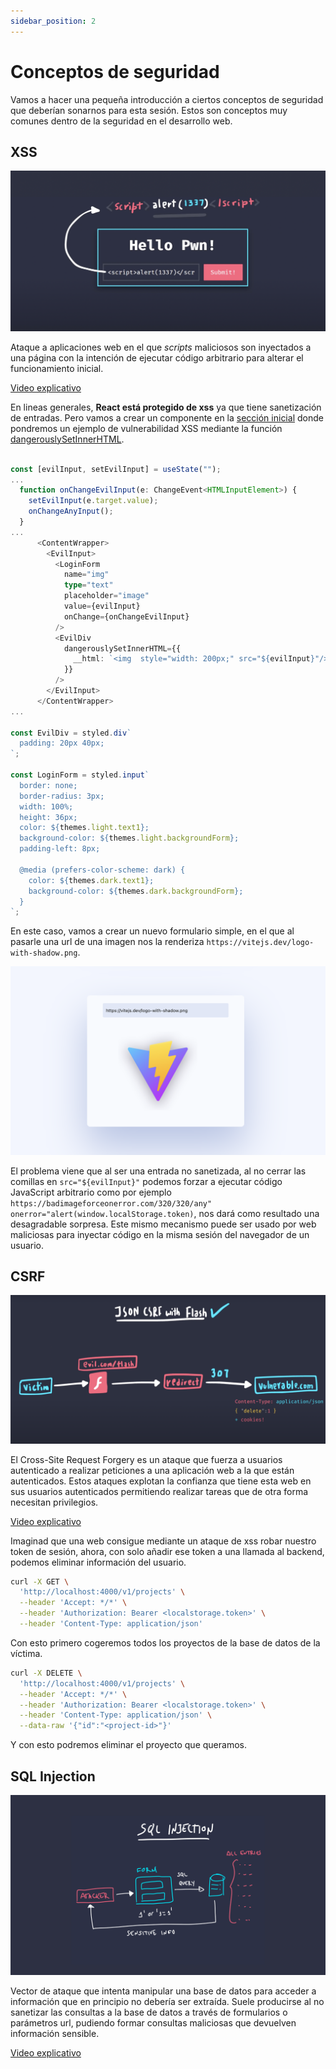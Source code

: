 ```yaml
---
sidebar_position: 2
---
```


# Conceptos de seguridad

Vamos a hacer una pequeña introducción a ciertos conceptos de seguridad que deberían sonarnos para esta sesión. Estos son conceptos muy comunes dentro de la seguridad en el desarrollo web.

## XSS

![XSS](../../static/img/tutorial/security/0_1_XSS.png)

Ataque a aplicaciones web en el que *scripts* maliciosos son inyectados a una página con la intención de ejecutar código arbitrario para alterar el funcionamiento inicial.

[Video explicativo](https://youtu.be/EoaDgUgS6QA)

En lineas generales, **React está protegido de xss** ya que tiene sanetización de entradas. Pero vamos a crear un componente en la [sección inicial](https://github.com/lucferbux/Taller-Testing-Security) donde pondremos un ejemplo de vulnerabilidad XSS mediante la función [dangerouslySetInnerHTML](https://reactjs.org/docs/dom-elements.html).

```ts title="ui/src/components/routes/Admin.tsx"

const [evilInput, setEvilInput] = useState("");
...
  function onChangeEvilInput(e: ChangeEvent<HTMLInputElement>) {
    setEvilInput(e.target.value);
    onChangeAnyInput();
  }
...
      <ContentWrapper>
        <EvilInput>
          <LoginForm
            name="img"
            type="text"
            placeholder="image"
            value={evilInput}
            onChange={onChangeEvilInput}
          />
          <EvilDiv
            dangerouslySetInnerHTML={{
              __html: `<img  style="width: 200px;" src="${evilInput}"/>`,
            }}
          />
        </EvilInput>
      </ContentWrapper>
...

const EvilDiv = styled.div`
  padding: 20px 40px;
`;

const LoginForm = styled.input`
  border: none;
  border-radius: 3px;
  width: 100%;
  height: 36px;
  color: ${themes.light.text1};
  background-color: ${themes.light.backgroundForm};
  padding-left: 8px;

  @media (prefers-color-scheme: dark) {
    color: ${themes.dark.text1};
    background-color: ${themes.dark.backgroundForm};
  }
`;
```

En este caso, vamos a crear un nuevo formulario simple, en el que al pasarle una url de una imagen nos la renderiza `https://vitejs.dev/logo-with-shadow.png`.

![CSRF](../../static/img/tutorial/security/9_xss_evil.png)

El problema viene que al ser una entrada no sanetizada, al no cerrar las comillas en `src="${evilInput}"` podemos forzar a ejecutar código JavaScript arbitrario como por ejemplo `https://badimageforceonerror.com/320/320/any" onerror="alert(window.localStorage.token)`, nos dará como resultado una desagradable sorpresa. Este mismo mecanismo puede ser usado por web maliciosas para inyectar código en la misma sesión del navegador de un usuario.

## CSRF

![CSRF](../../static/img/tutorial/security/0_2_CSRF.png)

El Cross-Site Request Forgery es un ataque que fuerza a usuarios autenticado a realizar peticiones a una aplicación web a la que están autenticados. Estos ataques explotan la confianza que tiene esta web en sus usuarios autenticados permitiendo realizar tareas que de otra forma necesitan privilegios.

[Video explicativo](https://www.youtube.com/watch?v=eWEgUcHPle0)

Imaginad que una web consigue mediante un ataque de xss robar nuestro token de sesión, ahora, con solo añadir ese token a una llamada al backend, podemos eliminar información del usuario.

```bash
curl -X GET \
  'http://localhost:4000/v1/projects' \
  --header 'Accept: */*' \
  --header 'Authorization: Bearer <localstorage.token>' \
  --header 'Content-Type: application/json' 
```

Con esto primero cogeremos todos los proyectos de la base de datos de la víctima.

```bash
curl -X DELETE \
  'http://localhost:4000/v1/projects' \
  --header 'Accept: */*' \
  --header 'Authorization: Bearer <localstorage.token>' \
  --header 'Content-Type: application/json' \
  --data-raw '{"id":"<project-id>"}'
```

Y con esto podremos eliminar el proyecto que queramos.

## SQL Injection

![SQL](../../static/img/tutorial/security/0_3_SQL.png)

Vector de ataque que intenta manipular una base de datos para acceder a información que en principio no debería ser extraída. Suele producirse al no sanetizar las consultas a la base de datos a través de formularios o parámetros url, pudiendo formar consultas maliciosas que devuelven información sensible.

[Video explicativo](https://www.youtube.com/watch?v=ciNHn38EyRc&t=646s)
